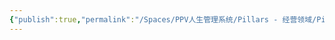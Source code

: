 ```yaml
---
{"publish":true,"permalink":"/Spaces/PPV人生管理系统/Pillars - 经营领域/Pillars - 人生经营领域/运动/增肌减脂计划/力量训练动作库/坐姿腿屈伸.md","created":"2025-07-07T18:43:26.895+08:00","modified":"2025-07-09T00:22:52.370+08:00","published":"2025-07-09T00:22:52.370+08:00","cssclasses":""}
---
```


